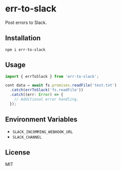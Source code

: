 # err-to-slack

Post errors to Slack.

## Installation

```
npm i err-to-slack
```

## Usage

``` typescript
import { errToSlack } from 'err-to-slack';

cont data = await fs.promises.readFile('test.txt')
  .catch(errToSlack('fs.readFile'))
  .catch((err: Error) => {
    // Additional error handling.
  });
```

## Environment Variables

- `SLACK_INCOMMING_WEBHOOK_URL`
- `SLACK_CHANNEL`

## License

MIT
